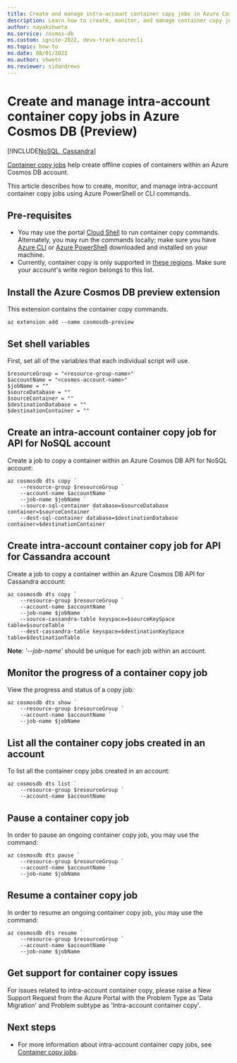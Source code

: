 ```yaml
---
title: Create and manage intra-account container copy jobs in Azure Cosmos DB
description: Learn how to create, monitor, and manage container copy jobs within an Azure Cosmos DB account using CLI commands.
author: nayakshweta
ms.service: cosmos-db
ms.custom: ignite-2022, devx-track-azurecli
ms.topic: how-to
ms.date: 08/01/2022
ms.author: shwetn
ms.reviewer: sidandrews
---
```


# Create and manage intra-account container copy jobs in Azure Cosmos DB (Preview)
[!INCLUDE[NoSQL, Cassandra](includes/appliesto-nosql-cassandra.md)]

[Container copy jobs](intra-account-container-copy.md) help create offline copies of containers within an Azure Cosmos DB account.

This article describes how to create, monitor, and manage intra-account container copy jobs using Azure PowerShell or CLI commands.

## Pre-requisites

* You may use the portal [Cloud Shell](../cloud-shell/quickstart-powershell.md#start-cloud-shell) to run container copy commands. Alternately, you may run the commands locally; make sure you have [Azure CLI](/cli/azure/install-azure-cli) or [Azure PowerShell](/powershell/azure/install-az-ps-msi) downloaded and installed on your machine.
* Currently, container copy is only supported in [these regions](intra-account-container-copy.md#supported-regions). Make sure your account's write region belongs to this list.


## Install the Azure Cosmos DB preview extension

This extension contains the container copy commands.

```azurepowershell-interactive
az extension add --name cosmosdb-preview
```

## Set shell variables

First, set all of the variables that each individual script will use.

```azurepowershell-interactive
$resourceGroup = "<resource-group-name>"
$accountName = "<cosmos-account-name>"
$jobName = ""
$sourceDatabase = ""
$sourceContainer = ""
$destinationDatabase = ""
$destinationContainer = ""
```

## Create an intra-account container copy job for API for NoSQL account

Create a job to copy a container within an Azure Cosmos DB API for NoSQL account:

```azurepowershell-interactive
az cosmosdb dts copy `
    --resource-group $resourceGroup ` 
    --account-name $accountName `
    --job-name $jobName `
    --source-sql-container database=$sourceDatabase container=$sourceContainer `
    --dest-sql-container database=$destinationDatabase container=$destinationContainer
```

## Create intra-account container copy job for API for Cassandra account

Create a job to copy a container within an Azure Cosmos DB API for Cassandra account:

```azurepowershell-interactive
az cosmosdb dts copy `
    --resource-group $resourceGroup `
    --account-name $accountName `
    --job-name $jobName `
    --source-cassandra-table keyspace=$sourceKeySpace table=$sourceTable `
    --dest-cassandra-table keyspace=$destinationKeySpace table=$destinationTable
```
**Note**: *'--job-name'* should be unique for each job within an account.

## Monitor the progress of a container copy job

View the progress and status of a copy job:

```azurepowershell-interactive
az cosmosdb dts show `
    --resource-group $resourceGroup `
    --account-name $accountName `
    --job-name $jobName
```

## List all the container copy jobs created in an account

To list all the container copy jobs created in an account:

```azurepowershell-interactive
az cosmosdb dts list `
    --resource-group $resourceGroup `
    --account-name $accountName
```

## Pause a container copy job

In order to pause an ongoing container copy job, you may use the command:

```azurepowershell-interactive
az cosmosdb dts pause `
    --resource-group $resourceGroup `
    --account-name $accountName `
    --job-name $jobName
```

## Resume a container copy job

In order to resume an ongoing container copy job, you may use the command:

```azurepowershell-interactive
az cosmosdb dts resume `
    --resource-group $resourceGroup `
    --account-name $accountName `
    --job-name $jobName
```

## Get support for container copy issues
For issues related to intra-account container copy, please raise a New Support Request from the Azure Portal with the Problem Type as 'Data Migration' and Problem subtype as 'Intra-account container copy'.


## Next steps

- For more information about intra-account container copy jobs, see [Container copy jobs](intra-account-container-copy.md).
